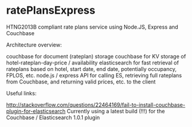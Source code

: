 ratePlansExpress
================

HTNG2013B compliant rate plans service using Node.JS, Express and Couchbase


Architecture overview:

couchbase for document (rateplan) storage
couchbase for KV storage of hotel-rateplan-day-price / availability
elasticsearch for fast retrieval of rateplans based on hotel, start date, end date, potentially occupancy, FPLOS, etc.
node.js / express API for calling ES, retrieving full rateplans from Couchbase, and returning valid prices, etc. to the client

Useful links:

http://stackoverflow.com/questions/22464169/fail-to-install-couchbase-plugin-for-elasticsearch
Currently using a latest build (!!!) for the Couchbase / Elasticsearch 1.0.1 plugin


